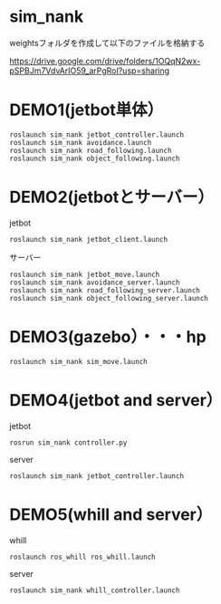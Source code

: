 # sim_nank
 
weightsフォルダを作成して以下のファイルを格納する

https://drive.google.com/drive/folders/1OQqN2wx-pSPBJm7VdvArIO59_arPgRoI?usp=sharing


# DEMO1(jetbot単体）
 
```
roslaunch sim_nank jetbot_controller.launch
roslaunch sim_nank avoidance.launch
roslaunch sim_nank road_following.launch
roslaunch sim_nank object_following.launch
```

# DEMO2(jetbotとサーバー）

jetbot

```
roslaunch sim_nank jetbot_client.launch
```


サーバー

```
roslaunch sim_nank jetbot_move.launch
roslaunch sim_nank avoidance_server.launch
roslaunch sim_nank road_following_server.launch
roslaunch sim_nank object_following_server.launch
```

# DEMO3(gazebo）・・・hp
```
roslaunch sim_nank sim_move.launch
```

# DEMO4(jetbot and server）

jetbot

```
rosrun sim_nank controller.py
```

server

```
roslaunch sim_nank jetbot_controller.launch
```


# DEMO5(whill and server）

whill


```
roslaunch ros_whill ros_whill.launch
```


server

```
roslaunch sim_nank whill_controller.launch
```